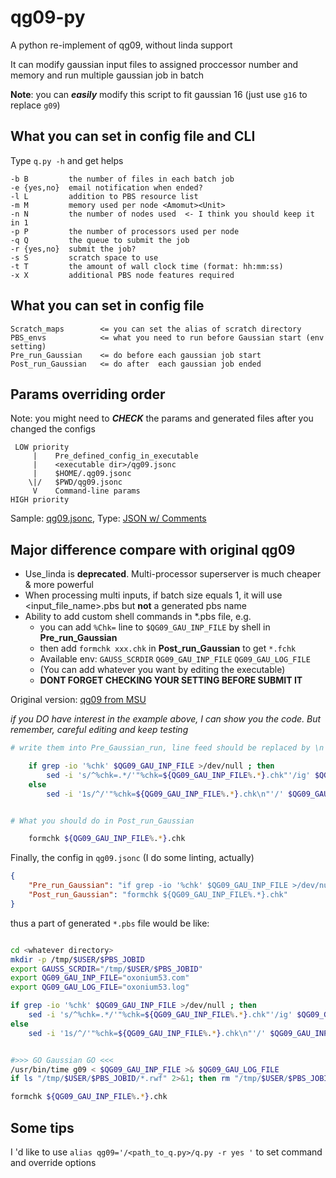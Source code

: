 # qg09-py
A python re-implement of qg09, without linda support

It can modify gaussian input files to assigned proccessor number and memory and run multiple gaussian job in batch

**Note**: you can ***easily*** modify this script to fit gaussian 16 (just use `g16` to replace `g09`) 

## What you can set in config file and CLI

Type `q.py -h` and get helps

    -b B         the number of files in each batch job 
    -e {yes,no}  email notification when ended? 
    -l L         addition to PBS resource list 
    -m M         memory used per node <Amomut><Unit> 
    -n N         the number of nodes used  <- I think you should keep it in 1
    -p P         the number of processors used per node 
    -q Q         the queue to submit the job 
    -r {yes,no}  submit the job? 
    -s S         scratch space to use 
    -t T         the amount of wall clock time (format: hh:mm:ss) 
    -x X         additional PBS node features required 

## What you can set in config file
    Scratch_maps        <= you can set the alias of scratch directory
    PBS_envs            <= what you need to run before Gaussian start (env setting)
    Pre_run_Gaussian    <= do before each gaussian job start
    Post_run_Gaussian   <= do after  each gaussian job ended

## Params overriding order

Note: you might need to ***CHECK*** the params and generated files after you changed the configs 

     LOW priority
         |    Pre_defined_config_in_executable
         |    <executable dir>/qg09.jsonc 
         |    $HOME/.qg09.jsonc
        \|/   $PWD/qg09.jsonc
         V    Command-line params
    HIGH priority

Sample: [qg09.jsonc](./qg09.jsonc), Type: [JSON w/ Comments](https://commentjson.readthedocs.io/en/latest/)

## Major difference compare with original qg09

 - Use_linda is **deprecated**. Multi-processor superserver is much cheaper & more powerful
 - When processing multi inputs, if batch size equals 1, it will use \<input_file_name\>.pbs but **not** a generated pbs name
 - Ability to add custom shell commands in *.pbs file, e.g. 
    - you can add `%Chk=` line to `$QG09_GAU_INP_FILE` by shell in **Pre_run_Gaussian**
    - then add `formchk xxx.chk` in **Post_run_Gaussian** to get `*.fchk` 
    - Available env: `GAUSS_SCRDIR` `QG09_GAU_INP_FILE` `QG09_GAU_LOG_FILE`
    - (You can add whatever you want by editing the executable)
    - **DONT FORGET CHECKING YOUR SETTING BEFORE SUBMIT IT**

Original version: [qg09 from MSU](https://github.com/msi-appdev/qg09)

_if you DO have interest in the example above, I can show you the code. But remember, careful editing and keep testing_

```bash
# write them into Pre_Gaussian_run, line feed should be replaced by \n and double quotes should be escaped

    if grep -io '%chk' $QG09_GAU_INP_FILE >/dev/null ; then
        sed -i 's/^%chk=.*/'"%chk=${QG09_GAU_INP_FILE%.*}.chk"'/ig' $QG09_GAU_INP_FILE ;
    else
        sed -i '1s/^/'"%chk=${QG09_GAU_INP_FILE%.*}.chk\n"'/' $QG09_GAU_INP_FILE; fi


# What you should do in Post_run_Gaussian

    formchk ${QG09_GAU_INP_FILE%.*}.chk
```

Finally, the config in `qg09.jsonc` (I do some linting, actually)

```json
{
    "Pre_run_Gaussian": "if grep -io '%chk' $QG09_GAU_INP_FILE >/dev/null ; then \n    sed -i 's/^%chk=.*/'\"%chk=${QG09_GAU_INP_FILE%.*}.chk\"'/ig' $QG09_GAU_INP_FILE ; \nelse \n    sed -i '1s/^/'\"%chk=${QG09_GAU_INP_FILE%.*}.chk\\n\"'/' $QG09_GAU_INP_FILE; fi \n\n\n#>>> GO Gaussian GO <<<",
    "Post_run_Gaussian": "formchk ${QG09_GAU_INP_FILE%.*}.chk"
}
```

thus a part of generated `*.pbs` file would be like:

```bash

cd <whatever directory>
mkdir -p /tmp/$USER/$PBS_JOBID
export GAUSS_SCRDIR="/tmp/$USER/$PBS_JOBID"
export QG09_GAU_INP_FILE="oxonium53.com"
export QG09_GAU_LOG_FILE="oxonium53.log"

if grep -io '%chk' $QG09_GAU_INP_FILE >/dev/null ; then 
    sed -i 's/^%chk=.*/'"%chk=${QG09_GAU_INP_FILE%.*}.chk"'/ig' $QG09_GAU_INP_FILE ; 
else 
    sed -i '1s/^/'"%chk=${QG09_GAU_INP_FILE%.*}.chk\n"'/' $QG09_GAU_INP_FILE; fi 


#>>> GO Gaussian GO <<<
/usr/bin/time g09 < $QG09_GAU_INP_FILE >& $QG09_GAU_LOG_FILE
if ls "/tmp/$USER/$PBS_JOBID/*.rwf" 2>&1; then rm "/tmp/$USER/$PBS_JOBID/*.rwf"; fi 

formchk ${QG09_GAU_INP_FILE%.*}.chk

```


## Some tips

I \'d like to use `alias qg09='/<path_to_q.py>/q.py -r yes '` to set command and override options

